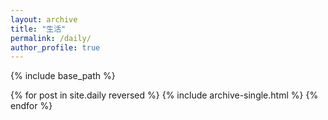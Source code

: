 ```yaml
---
layout: archive
title: "生活"
permalink: /daily/
author_profile: true
---
```


{% include base_path %}

{% for post in site.daily reversed %}
  {% include archive-single.html %}
{% endfor %}
